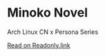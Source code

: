 # Minoko Novel

Arch Linux CN x Persona Series

[Read on Readonly.link](https://readonly.link/books/https://raw.githubusercontent.com/ShadowRZ/minoko-novel/master/book.json)
